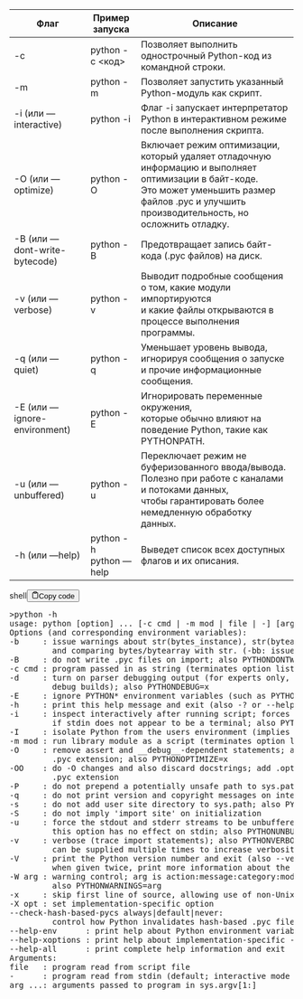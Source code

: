 <table>
<thead>
<tr>
<th>Флаг</th>
<th>Пример запуска</th>
<th>Описание</th>
</tr>
</thead>
<tbody>
<tr>
<td>-c</td>
<td>python -c &lt;код&gt;</td>
<td>Позволяет выполнить однострочный Python-код из командной строки.</td>
</tr>
<tr>
<td>-m</td>
<td>python -m</td>
<td>Позволяет запустить указанный Python-модуль как скрипт.</td>
</tr>
<tr>
<td>-i (или —interactive)</td>
<td>python -i</td>
<td>Флаг -i запускает интерпретатор Python в интерактивном режиме после выполнения скрипта.</td>
</tr>
<tr>
<td>-O (или —optimize)</td>
<td>python -O</td>
<td>Включает режим оптимизации, который удаляет отладочную информацию и выполняет оптимизации в байт-коде.<br>Это может уменьшить размер файлов .pyc и улучшить производительность, но осложнить отладку.</td>
</tr>
<tr>
<td>-B (или —dont-write-bytecode)</td>
<td>python -B</td>
<td>Предотвращает запись байт-кода (.pyc файлов) на диск.</td>
</tr>
<tr>
<td>-v (или —verbose)</td>
<td>python -v</td>
<td>Выводит подробные сообщения о том, какие модули импортируются<br>и какие файлы открываются в процессе выполнения программы.</td>
</tr>
<tr>
<td>-q (или —quiet)</td>
<td>python -q</td>
<td>Уменьшает уровень вывода, игнорируя сообщения о запуске и прочие информационные сообщения.</td>
</tr>
<tr>
<td>-E (или —ignore-environment)</td>
<td>python -E</td>
<td>Игнорировать переменные окружения,<br>которые обычно влияют на поведение Python, такие как PYTHONPATH.</td>
</tr>
<tr>
<td>-u (или —unbuffered)</td>
<td>python -u</td>
<td>Переключает режим не буферизованного ввода/вывода.<br>Полезно при работе с каналами и потоками данных,<br>чтобы гарантировать более немедленную обработку данных.</td>
</tr>
<tr>
<td>-h (или —help)</td>
<td>python -h<br>python —help</td>
<td>Выведет список всех доступных флагов и их описания.</td>
</tr>
</tbody>
</table>
<div class="code-element"><div class="lang-line"><text>shell</text><button class="copy-button" id="codee96b09c28762c7c9e15bff1617351273b" onclick="copyCode(codee96b09c28762c7c9e15bff1617351273, codee96b09c28762c7c9e15bff1617351273b)"><svg stroke="currentColor" fill="none" stroke-width="2" viewBox="0 0 24 24" stroke-linecap="round" stroke-linejoin="round" class="h-4 w-4" height="1em" width="1em" xmlns="http://www.w3.org/2000/svg"><path d="M16 4h2a2 2 0 0 1 2 2v14a2 2 0 0 1-2 2H6a2 2 0 0 1-2-2V6a2 2 0 0 1 2-2h2"></path><rect x="8" y="2" width="8" height="4" rx="1" ry="1"></rect></svg><text>Copy code</text></button></div><div class="code" id="codee96b09c28762c7c9e15bff1617351273"><div class="highlight"><pre><span></span>&gt;python<span class="w"> </span>-h
usage:<span class="w"> </span>python<span class="w"> </span><span class="o">[</span>option<span class="o">]</span><span class="w"> </span>...<span class="w"> </span><span class="o">[</span>-c<span class="w"> </span>cmd<span class="w"> </span><span class="p">|</span><span class="w"> </span>-m<span class="w"> </span>mod<span class="w"> </span><span class="p">|</span><span class="w"> </span>file<span class="w"> </span><span class="p">|</span><span class="w"> </span>-<span class="o">]</span><span class="w"> </span><span class="o">[</span>arg<span class="o">]</span><span class="w"> </span>...
Options<span class="w"> </span><span class="o">(</span>and<span class="w"> </span>corresponding<span class="w"> </span>environment<span class="w"> </span>variables<span class="o">)</span>:
-b<span class="w">     </span>:<span class="w"> </span>issue<span class="w"> </span>warnings<span class="w"> </span>about<span class="w"> </span>str<span class="o">(</span>bytes_instance<span class="o">)</span>,<span class="w"> </span>str<span class="o">(</span>bytearray_instance<span class="o">)</span>
<span class="w">         </span>and<span class="w"> </span>comparing<span class="w"> </span>bytes/bytearray<span class="w"> </span>with<span class="w"> </span>str.<span class="w"> </span><span class="o">(</span>-bb:<span class="w"> </span>issue<span class="w"> </span>errors<span class="o">)</span>
-B<span class="w">     </span>:<span class="w"> </span><span class="k">do</span><span class="w"> </span>not<span class="w"> </span>write<span class="w"> </span>.pyc<span class="w"> </span>files<span class="w"> </span>on<span class="w"> </span>import<span class="p">;</span><span class="w"> </span>also<span class="w"> </span><span class="nv">PYTHONDONTWRITEBYTECODE</span><span class="o">=</span>x
-c<span class="w"> </span>cmd<span class="w"> </span>:<span class="w"> </span>program<span class="w"> </span>passed<span class="w"> </span><span class="k">in</span><span class="w"> </span>as<span class="w"> </span>string<span class="w"> </span><span class="o">(</span>terminates<span class="w"> </span>option<span class="w"> </span>list<span class="o">)</span>
-d<span class="w">     </span>:<span class="w"> </span>turn<span class="w"> </span>on<span class="w"> </span>parser<span class="w"> </span>debugging<span class="w"> </span>output<span class="w"> </span><span class="o">(</span><span class="k">for</span><span class="w"> </span>experts<span class="w"> </span>only,<span class="w"> </span>only<span class="w"> </span>works<span class="w"> </span>on
<span class="w">         </span>debug<span class="w"> </span>builds<span class="o">)</span><span class="p">;</span><span class="w"> </span>also<span class="w"> </span><span class="nv">PYTHONDEBUG</span><span class="o">=</span>x
-E<span class="w">     </span>:<span class="w"> </span>ignore<span class="w"> </span>PYTHON*<span class="w"> </span>environment<span class="w"> </span>variables<span class="w"> </span><span class="o">(</span>such<span class="w"> </span>as<span class="w"> </span>PYTHONPATH<span class="o">)</span>
-h<span class="w">     </span>:<span class="w"> </span>print<span class="w"> </span>this<span class="w"> </span><span class="nb">help</span><span class="w"> </span>message<span class="w"> </span>and<span class="w"> </span><span class="nb">exit</span><span class="w"> </span><span class="o">(</span>also<span class="w"> </span>-?<span class="w"> </span>or<span class="w"> </span>--help<span class="o">)</span>
-i<span class="w">     </span>:<span class="w"> </span>inspect<span class="w"> </span>interactively<span class="w"> </span>after<span class="w"> </span>running<span class="w"> </span>script<span class="p">;</span><span class="w"> </span>forces<span class="w"> </span>a<span class="w"> </span>prompt<span class="w"> </span>even
<span class="w">         </span><span class="k">if</span><span class="w"> </span>stdin<span class="w"> </span>does<span class="w"> </span>not<span class="w"> </span>appear<span class="w"> </span>to<span class="w"> </span>be<span class="w"> </span>a<span class="w"> </span>terminal<span class="p">;</span><span class="w"> </span>also<span class="w"> </span><span class="nv">PYTHONINSPECT</span><span class="o">=</span>x
-I<span class="w">     </span>:<span class="w"> </span>isolate<span class="w"> </span>Python<span class="w"> </span>from<span class="w"> </span>the<span class="w"> </span>users<span class="w"> </span>environment<span class="w"> </span><span class="o">(</span>implies<span class="w"> </span>-E<span class="w"> </span>and<span class="w"> </span>-s<span class="o">)</span>
-m<span class="w"> </span>mod<span class="w"> </span>:<span class="w"> </span>run<span class="w"> </span>library<span class="w"> </span>module<span class="w"> </span>as<span class="w"> </span>a<span class="w"> </span>script<span class="w"> </span><span class="o">(</span>terminates<span class="w"> </span>option<span class="w"> </span>list<span class="o">)</span>
-O<span class="w">     </span>:<span class="w"> </span>remove<span class="w"> </span>assert<span class="w"> </span>and<span class="w"> </span>__debug__-dependent<span class="w"> </span>statements<span class="p">;</span><span class="w"> </span>add<span class="w"> </span>.opt-1<span class="w"> </span>before
<span class="w">         </span>.pyc<span class="w"> </span>extension<span class="p">;</span><span class="w"> </span>also<span class="w"> </span><span class="nv">PYTHONOPTIMIZE</span><span class="o">=</span>x
-OO<span class="w">    </span>:<span class="w"> </span><span class="k">do</span><span class="w"> </span>-O<span class="w"> </span>changes<span class="w"> </span>and<span class="w"> </span>also<span class="w"> </span>discard<span class="w"> </span>docstrings<span class="p">;</span><span class="w"> </span>add<span class="w"> </span>.opt-2<span class="w"> </span>before
<span class="w">         </span>.pyc<span class="w"> </span>extension
-P<span class="w">     </span>:<span class="w"> </span><span class="k">do</span><span class="w"> </span>not<span class="w"> </span>prepend<span class="w"> </span>a<span class="w"> </span>potentially<span class="w"> </span>unsafe<span class="w"> </span>path<span class="w"> </span>to<span class="w"> </span>sys.path<span class="p">;</span><span class="w"> </span>also<span class="w"> </span>PYTHONSAFEPATH
-q<span class="w">     </span>:<span class="w"> </span><span class="k">do</span><span class="w"> </span>not<span class="w"> </span>print<span class="w"> </span>version<span class="w"> </span>and<span class="w"> </span>copyright<span class="w"> </span>messages<span class="w"> </span>on<span class="w"> </span>interactive<span class="w"> </span>startup
-s<span class="w">     </span>:<span class="w"> </span><span class="k">do</span><span class="w"> </span>not<span class="w"> </span>add<span class="w"> </span>user<span class="w"> </span>site<span class="w"> </span>directory<span class="w"> </span>to<span class="w"> </span>sys.path<span class="p">;</span><span class="w"> </span>also<span class="w"> </span>PYTHONNOUSERSITE
-S<span class="w">     </span>:<span class="w"> </span><span class="k">do</span><span class="w"> </span>not<span class="w"> </span>imply<span class="w"> </span><span class="s1">&#39;import site&#39;</span><span class="w"> </span>on<span class="w"> </span>initialization
-u<span class="w">     </span>:<span class="w"> </span>force<span class="w"> </span>the<span class="w"> </span>stdout<span class="w"> </span>and<span class="w"> </span>stderr<span class="w"> </span>streams<span class="w"> </span>to<span class="w"> </span>be<span class="w"> </span>unbuffered<span class="p">;</span>
<span class="w">         </span>this<span class="w"> </span>option<span class="w"> </span>has<span class="w"> </span>no<span class="w"> </span>effect<span class="w"> </span>on<span class="w"> </span>stdin<span class="p">;</span><span class="w"> </span>also<span class="w"> </span><span class="nv">PYTHONUNBUFFERED</span><span class="o">=</span>x
-v<span class="w">     </span>:<span class="w"> </span>verbose<span class="w"> </span><span class="o">(</span>trace<span class="w"> </span>import<span class="w"> </span>statements<span class="o">)</span><span class="p">;</span><span class="w"> </span>also<span class="w"> </span><span class="nv">PYTHONVERBOSE</span><span class="o">=</span>x
<span class="w">         </span>can<span class="w"> </span>be<span class="w"> </span>supplied<span class="w"> </span>multiple<span class="w"> </span><span class="nb">times</span><span class="w"> </span>to<span class="w"> </span>increase<span class="w"> </span>verbosity
-V<span class="w">     </span>:<span class="w"> </span>print<span class="w"> </span>the<span class="w"> </span>Python<span class="w"> </span>version<span class="w"> </span>number<span class="w"> </span>and<span class="w"> </span><span class="nb">exit</span><span class="w"> </span><span class="o">(</span>also<span class="w"> </span>--version<span class="o">)</span>
<span class="w">         </span>when<span class="w"> </span>given<span class="w"> </span>twice,<span class="w"> </span>print<span class="w"> </span>more<span class="w"> </span>information<span class="w"> </span>about<span class="w"> </span>the<span class="w"> </span>build
-W<span class="w"> </span>arg<span class="w"> </span>:<span class="w"> </span>warning<span class="w"> </span>control<span class="p">;</span><span class="w"> </span>arg<span class="w"> </span>is<span class="w"> </span>action:message:category:module:lineno
<span class="w">         </span>also<span class="w"> </span><span class="nv">PYTHONWARNINGS</span><span class="o">=</span>arg
-x<span class="w">     </span>:<span class="w"> </span>skip<span class="w"> </span>first<span class="w"> </span>line<span class="w"> </span>of<span class="w"> </span>source,<span class="w"> </span>allowing<span class="w"> </span>use<span class="w"> </span>of<span class="w"> </span>non-Unix<span class="w"> </span>forms<span class="w"> </span>of<span class="w"> </span><span class="c1">#!cmd</span>
-X<span class="w"> </span>opt<span class="w"> </span>:<span class="w"> </span><span class="nb">set</span><span class="w"> </span>implementation-specific<span class="w"> </span>option
--check-hash-based-pycs<span class="w"> </span>always<span class="p">|</span>default<span class="p">|</span>never:
<span class="w">         </span>control<span class="w"> </span>how<span class="w"> </span>Python<span class="w"> </span>invalidates<span class="w"> </span>hash-based<span class="w"> </span>.pyc<span class="w"> </span>files
--help-env<span class="w">      </span>:<span class="w"> </span>print<span class="w"> </span><span class="nb">help</span><span class="w"> </span>about<span class="w"> </span>Python<span class="w"> </span>environment<span class="w"> </span>variables<span class="w"> </span>and<span class="w"> </span><span class="nb">exit</span>
--help-xoptions<span class="w"> </span>:<span class="w"> </span>print<span class="w"> </span><span class="nb">help</span><span class="w"> </span>about<span class="w"> </span>implementation-specific<span class="w"> </span>-X<span class="w"> </span>options<span class="w"> </span>and<span class="w"> </span><span class="nb">exit</span>
--help-all<span class="w">      </span>:<span class="w"> </span>print<span class="w"> </span><span class="nb">complete</span><span class="w"> </span><span class="nb">help</span><span class="w"> </span>information<span class="w"> </span>and<span class="w"> </span><span class="nb">exit</span>
Arguments:
file<span class="w">   </span>:<span class="w"> </span>program<span class="w"> </span><span class="nb">read</span><span class="w"> </span>from<span class="w"> </span>script<span class="w"> </span>file
-<span class="w">      </span>:<span class="w"> </span>program<span class="w"> </span><span class="nb">read</span><span class="w"> </span>from<span class="w"> </span>stdin<span class="w"> </span><span class="o">(</span>default<span class="p">;</span><span class="w"> </span>interactive<span class="w"> </span>mode<span class="w"> </span><span class="k">if</span><span class="w"> </span>a<span class="w"> </span>tty<span class="o">)</span>
arg<span class="w"> </span>...:<span class="w"> </span>arguments<span class="w"> </span>passed<span class="w"> </span>to<span class="w"> </span>program<span class="w"> </span><span class="k">in</span><span class="w"> </span>sys.argv<span class="o">[</span><span class="m">1</span>:<span class="o">]</span>
</pre></div></div></div>